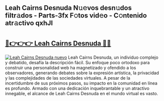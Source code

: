 ## Leah Cairns Desnuda N𝚞𝚎vos desn𝚞dos filtr𝚊dos - Parts-3fx F𝚘tos vid𝚎o - C𝚘ntenido atr𝚊ctivo qxhJI

# <h2><a href="http://mb041m0.tromn.icu/?c=Leah+Cairns+Desnuda">🔗👉👉👉 Leah Cairns Desnuda 🔗🔗</a></h2>

[![Leah Cairns Desnuda nuevo](https://i.imgur.com/pEAQMta.gif)](http://mb041m0.tromn.icu/?c=Leah+Cairns+Desnuda)
Leah Cairns Desnuda, un individuo complejo y debatido, desafía la descripción fácil. Su enfoque poco ortodoxo para construir una personalidad web ha magnetizado y ofendido a los observadores, generando debates sobre la expresión artística, la privacidad y las complejidades de las sociedades virtuales. A pesar de la incertidumbre de sus próximos pasos, su impacto en la comunidad en línea es profundo. Armado con una dedicación inquebrantable y un atractivo innegable, el alcance de Leah Cairns Desnuda en el mundo virtual es vasto.

